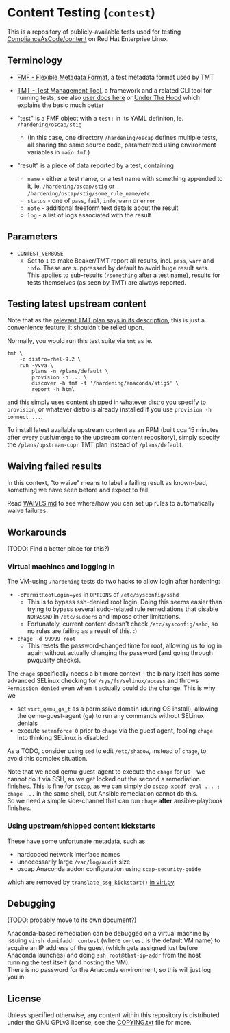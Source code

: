 # Content Testing (`contest`)

This is a repository of publicly-available tests used for testing
[ComplianceAsCode/content](https://github.com/ComplianceAsCode/content/)
on Red Hat Enterprise Linux.

## Terminology

- [FMF - Flexible Metadata Format](https://github.com/teemtee/fmf/), a test
  metadata format used by TMT
- [TMT - Test Management Tool](https://github.com/teemtee/tmt/), a framework
  and a related CLI tool for running tests, see also
  [user docs here](https://tmt.readthedocs.io/en/stable/) or
  [Under The Hood](https://tmt.readthedocs.io/en/stable/guide.html#under-the-hood)
  which explains the basic much better

- "test" is a FMF object with a `test:` in its YAML definiton, ie.
  `/hardening/oscap/stig`
  - (In this case, one directory `/hardening/oscap` defines multiple tests,
    all sharing the same source code, parametrized using environment variables
    in `main.fmf`.)

- "result" is a piece of data reported by a test, containing
  - `name` - either a test name, or a test name with something appended to it,
    ie. `/hardening/oscap/stig` or `/hardening/oscap/stig/some_rule_name/etc`
  - `status` - one of `pass`, `fail`, `info`, `warn` or `error`
  - `note` - additional freeform text details about the result
  - `log` - a list of logs associated with the result

## Parameters

- `CONTEST_VERBOSE`
  - Set to `1` to make Beaker/TMT report all results, incl. `pass`, `warn` and
    `info`. These are suppressed by default to avoid huge result sets.  
    This applies to sub-results (`/something` after a test name), results for
    tests themselves (as seen by TMT) are always reported.

## Testing latest upstream content

Note that as the
[relevant TMT plan says in its description](plans/upstream-copr.fmf),
this is just a convenience feature, it shouldn't be relied upon.

Normally, you would run this test suite via `tmt` as ie.

```
tmt \
    -c distro=rhel-9.2 \
    run -vvva \
        plans -n /plans/default \
        provision -h ... \
        discover -h fmf -t '/hardening/anaconda/stig$' \
        report -h html
```

and this simply uses content shipped in whatever distro you specify to
`provision`, or whatever distro is already installed if you use
`provision -h connect ...`.

To install latest available upstream content as an RPM (built cca 15 minutes
after every push/merge to the upstream content repository), simply specify
the `/plans/upstream-copr` TMT plan instead of `/plans/default`.

## Waiving failed results

In this context, "to waive" means to label a failing result as known-bad,
something we have seen before and expect to fail.

Read [WAIVES.md](WAIVES.md) to see where/how you can set up rules to
automatically waive failures.

## Workarounds

(TODO: Find a better place for this?)

### Virtual machines and logging in

The VM-using `/hardening` tests do two hacks to allow login after hardening:

- `-oPermitRootLogin=yes` in `OPTIONS` of `/etc/sysconfig/sshd`
  - This is to bypass ssh-denied root login. Doing this seems easier than trying
    to bypass several sudo-related rule remediations that disable `NOPASSWD`
    in `/etc/sudoers` and impose other limitations.
  - Fortunately, current content doesn't check `/etc/sysconfig/sshd`, so no
    rules are failing as a result of this. :)
- `chage -d 99999 root`
  - This resets the password-changed time for root, allowing us to log in again
    without actually changing the password (and going through pwquality checks).

The `chage` specifically needs a bit more context - the binary itself has some
advanced SELinux checking for `/sys/fs/selinux/access` and throws
`Permission denied` even when it actually could do the change. This is why we

- set `virt_qemu_ga_t` as a permissive domain (during OS install), allowing
  the qemu-guest-agent (ga) to run any commands without SELinux denials
- execute `setenforce 0` prior to `chage` via the guest agent, fooling `chage`
  into thinking SELinux is disabled

As a TODO, consider using `sed` to edit `/etc/shadow`, instead of `chage`,
to avoid this complex situation.

Note that we need qemu-guest-agent to execute the `chage` for us - we cannot do
it via SSH, as we get locked out the second a remediation finishes. This is fine
for `oscap`, as we can simply do `oscap xccdf eval ... ; chage ...` in the same
shell, but Ansible remediation cannot do this.  
So we need a simple side-channel that can run `chage` **after** ansible-playbook
finishes.

### Using upstream/shipped content kickstarts

These have some unfortunate metadata, such as

- hardcoded network interface names
- unnecessarily large `/var/log/audit` size
- oscap Anaconda addon configuration using `scap-security-guide`

which are removed by `translate_ssg_kickstart()` [in virt.py](lib/virt.py).

## Debugging

(TODO: probably move to its own document?)

Anaconda-based remediation can be debugged on a virtual machine by issuing
`virsh domifaddr contest` (where `contest` is the default VM name) to acquire
an IP address of the guest (which gets assigned just before Anaconda launches)
and doing `ssh root@that-ip-addr` from the host running the test itself (and
hosting the VM).  
There is no password for the Anaconda environment, so this will just log you in.

## License

Unless specified otherwise, any content within this repository is distributed
under the GNU GPLv3 license, see the [COPYING.txt](COPYING.txt) file for more.
